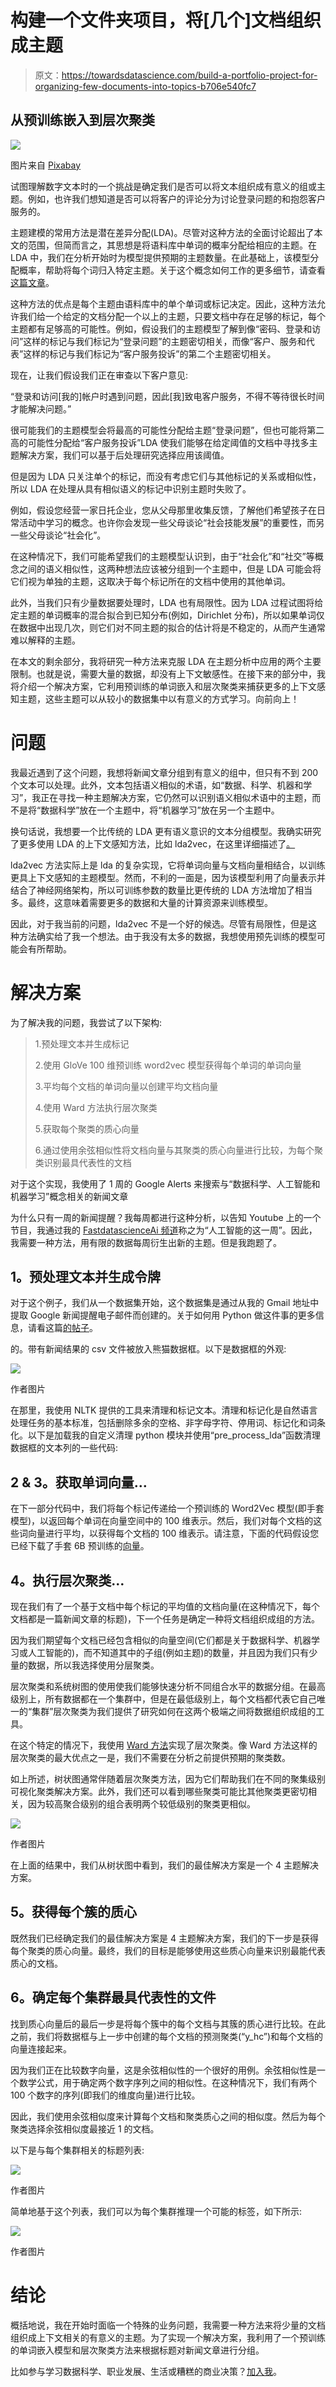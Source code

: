 # 构建一个文件夹项目，将[几个]文档组织成主题

> 原文：<https://towardsdatascience.com/build-a-portfolio-project-for-organizing-few-documents-into-topics-b706e540fc7>

## 从预训练嵌入到层次聚类

![](img/c6f7682b34d07d233d18ab06e242196a.png)

图片来自 [Pixabay](https://pixabay.com/photos/news-daily-newspaper-press-1172463/)

试图理解数字文本时的一个挑战是确定我们是否可以将文本组织成有意义的组或主题。例如，也许我们想知道是否可以将客户的评论分为讨论登录问题的和抱怨客户服务的。

主题建模的常用方法是潜在差异分配(LDA)。尽管对这种方法的全面讨论超出了本文的范围，但简而言之，其思想是将语料库中单词的概率分配给相应的主题。在 LDA 中，我们在分析开始时为模型提供预期的主题数量。在此基础上，该模型分配概率，帮助将每个词归入特定主题。关于这个概念如何工作的更多细节，请查看[这篇文章](/latent-dirichlet-allocation-lda-9d1cd064ffa2)。

这种方法的优点是每个主题由语料库中的单个单词或标记决定。因此，这种方法允许我们给一个给定的文档分配一个以上的主题，只要文档中存在足够的标记，每个主题都有足够高的可能性。例如，假设我们的主题模型了解到像“密码、登录和访问”这样的标记与我们标记为“登录问题”的主题密切相关，而像“客户、服务和代表”这样的标记与我们标记为“客户服务投诉”的第二个主题密切相关。

现在，让我们假设我们正在审查以下客户意见:

“登录和访问[我的]帐户时遇到问题，因此[我]致电客户服务，不得不等待很长时间才能解决问题。”

很可能我们的主题模型会将最高的可能性分配给主题“登录问题”，但也可能将第二高的可能性分配给“客户服务投诉”LDA 使我们能够在给定阈值的文档中寻找多主题解决方案，我们可以基于后处理研究选择应用该阈值。

但是因为 LDA 只关注单个的标记，而没有考虑它们与其他标记的关系或相似性，所以 LDA 在处理从具有相似语义的标记中识别主题时失败了。

例如，假设您经营一家日托企业，您从父母那里收集反馈，了解他们希望孩子在日常活动中学习的概念。也许你会发现一些父母谈论“社会技能发展”的重要性，而另一些父母谈论“社会化”。

在这种情况下，我们可能希望我们的主题模型认识到，由于“社会化”和“社交”等概念之间的语义相似性，这两种想法应该被分组到一个主题中，但是 LDA 可能会将它们视为单独的主题，这取决于每个标记所在的文档中使用的其他单词。

此外，当我们只有少量数据要处理时，LDA 也有局限性。因为 LDA 过程试图将给定主题的单词概率的混合拟合到已知分布(例如，Dirichlet 分布)，所以如果单词仅在数据中出现几次，则它们对不同主题的拟合的估计将是不稳定的，从而产生通常难以解释的主题。

在本文的剩余部分，我将研究一种方法来克服 LDA 在主题分析中应用的两个主要限制。也就是说，需要大量的数据，却没有上下文敏感性。在接下来的部分中，我将介绍一个解决方案，它利用预训练的单词嵌入和层次聚类来捕获更多的上下文感知主题，这些主题可以从较小的数据集中以有意义的方式学习。向前向上！

# **问题**

我最近遇到了这个问题，我想将新闻文章分组到有意义的组中，但只有不到 200 个文本可以处理。此外，文本包括语义相似的术语，如“数据、科学、机器和学习”，我正在寻找一种主题解决方案，它仍然可以识别语义相似术语中的主题，而不是将“数据科学”放在一个主题中，将“机器学习”放在另一个主题中。

换句话说，我想要一个比传统的 LDA 更有语义意识的文本分组模型。我确实研究了更多使用 LDA 的上下文感知方法，比如 lda2vec，在这里详细描述了[。](https://multithreaded.stitchfix.com/blog/2016/05/27/lda2vec/#topic=38&lambda=1&term=)

lda2vec 方法实际上是 lda 的复杂实现，它将单词向量与文档向量相结合，以训练更具上下文感知的主题模型。然而，不利的一面是，因为该模型利用了向量表示并结合了神经网络架构，所以可训练参数的数量比更传统的 LDA 方法增加了相当多。最终，这意味着需要更多的数据和大量的计算资源来训练模型。

因此，对于我当前的问题，lda2vec 不是一个好的候选。尽管有局限性，但是这种方法确实给了我一个想法。由于我没有太多的数据，我想使用预先训练的模型可能会有所帮助。

# **解决方案**

为了解决我的问题，我尝试了以下架构:

> 1.预处理文本并生成标记
> 
> 2.使用 GloVe 100 维预训练 word2vec 模型获得每个单词的单词向量
> 
> 3.平均每个文档的单词向量以创建平均文档向量
> 
> 4.使用 Ward 方法执行层次聚类
> 
> 5.获取每个聚类的质心向量
> 
> 6.通过使用余弦相似性将文档向量与其聚类的质心向量进行比较，为每个聚类识别最具代表性的文档

对于这个实现，我使用了 1 周的 Google Alerts 来搜索与“数据科学、人工智能和机器学习”概念相关的新闻文章

为什么只有一周的新闻提醒？我每周都进行这种分析，以告知 Youtube 上的一个节目，我通过我的 [FastdatascienceAi 频道](https://www.youtube.com/channel/UCYDguzO_tswCJb9amkQU_rA)称之为“人工智能的这一周”。因此，我需要一种方法，用有限的数据每周衍生出新的主题。但是我跑题了。

## **1。预处理文本并生成令牌**

对于这个例子，我们从一个数据集开始，这个数据集是通过从我的 Gmail 地址中提取 Google 新闻提醒电子邮件而创建的。关于如何用 Python 做这件事的更多信息，请看这篇[的帖子](/need-data-why-not-use-your-email-address-2936e9894a4c)。

的。带有新闻结果的 csv 文件被放入熊猫数据框。以下是数据框的外观:

![](img/ef8c099040ec7a94c64fc43de6dd4ef8.png)

作者图片

在那里，我使用 NLTK 提供的工具来清理和标记文本。清理和标记化是自然语言处理任务的基本标准，包括删除多余的空格、非字母字符、停用词、标记化和词条化。以下是加载我的自定义清理 python 模块并使用“pre_process_lda”函数清理数据框的文本列的一些代码:

## **2 & 3。获取单词向量…**

在下一部分代码中，我们将每个标记传递给一个预训练的 Word2Vec 模型(即手套模型)，以返回每个单词在向量空间中的 100 维表示。然后，我们对每个文档的这些词向量进行平均，以获得每个文档的 100 维表示。请注意，下面的代码假设您已经下载了手套 6B 预训练的[向量](https://zenodo.org/record/4925376#.Yh0dmujMJPY)。

## **4。执行层次聚类…**

现在我们有了一个基于文档中每个标记的平均值的文档向量(在这种情况下，每个文档都是一篇新闻文章的标题)，下一个任务是确定一种将文档组织成组的方法。

因为我们期望每个文档已经包含相似的向量空间(它们都是关于数据科学、机器学习或人工智能的)，而不知道其中的子组(例如主题)的数量，并且因为我们只有少量的数据，所以我选择使用分层聚类。

层次聚类和系统树图的使用使我们能够快速分析不同组合水平的数据分组。在最高级别上，所有数据都在一个集群中，但是在最低级别上，每个文档都代表它自己唯一的“集群”层次聚类为我们提供了研究如何在这两个极端之间将数据组织成组的工具。

在这个特定的情况下，我使用 [Ward 方法](https://en.wikipedia.org/wiki/Ward%27s_method)实现了层次聚类。像 Ward 方法这样的层次聚类的最大优点之一是，我们不需要在分析之前提供预期的聚类数。

如上所述，树状图通常伴随着层次聚类方法，因为它们帮助我们在不同的聚集级别可视化聚类解决方案。此外，我们还可以看到哪些聚类可能比其他聚类更密切相关，因为较高聚合级别的组合表明两个较低级别的聚类更相似。

![](img/455ec56bf23eace2b9ac050d207dcaef.png)

作者图片

在上面的结果中，我们从树状图中看到，我们的最佳解决方案是一个 4 主题解决方案。

## **5。获得每个簇的质心**

既然我们已经确定我们的最佳解决方案是 4 主题解决方案，我们的下一步是获得每个聚类的质心向量。最终，我们的目标是能够使用这些质心向量来识别最能代表质心的文档。

## **6。确定每个集群最具代表性的文件**

找到质心向量后的最后一步是将每个簇中的每个文档与其簇的质心进行比较。在此之前，我们将数据框与上一步中创建的每个文档的预测聚类(“y_hc”)和每个文档的向量连接起来。

因为我们正在比较数字向量，这是余弦相似性的一个很好的用例。余弦相似性是一个数学公式，用于确定两个数字序列之间的相似性。在这种情况下，我们有两个 100 个数字的序列(即我们的维度向量)进行比较。

因此，我们使用余弦相似度来计算每个文档和聚类质心之间的相似度。然后为每个聚类选择余弦相似度最接近 1 的文档。

以下是与每个集群相关的标题列表:

![](img/55f96fba0f3ffba98307b759ea65313b.png)

作者图片

简单地基于这个列表，我们可以为每个集群推理一个可能的标签，如下所示:

![](img/a3e6a5326bd69e88da4601db9add7f36.png)

作者图片

# 结论

概括地说，我在开始时面临一个特殊的业务问题，我需要一种方法来将少量的文档组织成上下文相关的有意义的主题。为了实现一个解决方案，我利用了一个预训练的单词嵌入模型和层次聚类方法来根据标题对新闻文章进行分组。

比如参与学习数据科学、职业发展、生活或糟糕的商业决策？[加入我](https://www.facebook.com/groups/thinkdatascience)。